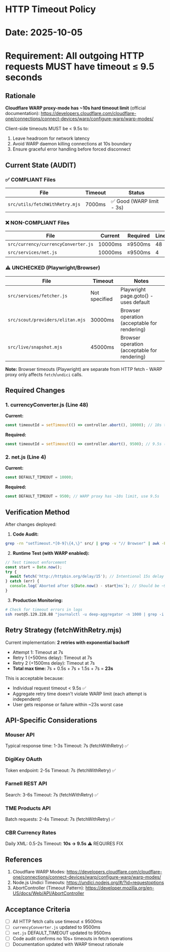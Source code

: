 # HTTP Timeout Policy
# Date: 2025-10-05
# Requirement: All outgoing HTTP requests MUST have timeout ≤ 9.5 seconds

## Rationale
**Cloudflare WARP proxy-mode has ~10s hard timeout limit** (official documentation):
https://developers.cloudflare.com/cloudflare-one/connections/connect-devices/warp/configure-warp/warp-modes/

Client-side timeouts MUST be < 9.5s to:
1. Leave headroom for network latency
2. Avoid WARP daemon killing connections at 10s boundary
3. Ensure graceful error handling before forced disconnect

## Current State (AUDIT)

### ✅ COMPLIANT Files
| File | Timeout | Status |
|------|---------|--------|
| `src/utils/fetchWithRetry.mjs` | 7000ms | ✅ Good (WARP limit - 3s) |

### ❌ NON-COMPLIANT Files
| File | Current | Required | Line |
|------|---------|----------|------|
| `src/currency/currencyConverter.js` | 10000ms | ≤9500ms | 48 |
| `src/services/net.js` | 10000ms | ≤9500ms | 4 |

### ⚠️ UNCHECKED (Playwright/Browser)
| File | Timeout | Notes |
|------|---------|-------|
| `src/services/fetcher.js` | Not specified | Playwright page.goto() - uses default |
| `src/scout/providers/elitan.mjs` | 30000ms | Browser operation (acceptable for rendering) |
| `src/live/snapshot.mjs` | 45000ms | Browser operation (acceptable for rendering) |

**Note:** Browser timeouts (Playwright) are separate from HTTP fetch - WARP proxy only affects `fetch`/`undici` calls.

## Required Changes

### 1. currencyConverter.js (Line 48)
**Current:**
```javascript
const timeoutId = setTimeout(() => controller.abort(), 10000); // 10s timeout
```

**Required:**
```javascript
const timeoutId = setTimeout(() => controller.abort(), 9500); // 9.5s (WARP limit)
```

### 2. net.js (Line 4)
**Current:**
```javascript
const DEFAULT_TIMEOUT = 10000;
```

**Required:**
```javascript
const DEFAULT_TIMEOUT = 9500; // WARP proxy has ~10s limit, use 9.5s
```

## Verification Method
After changes deployed:

1. **Code Audit:**
```bash
grep -rn "setTimeout.*[0-9]\{4,\}" src/ | grep -v "// Browser" | awk -F: '{print $1":"$2": "$3}'
```

2. **Runtime Test (with WARP enabled):**
```javascript
// Test timeout enforcement
const start = Date.now();
try {
  await fetch('http://httpbin.org/delay/15'); // Intentional 15s delay
} catch (err) {
  console.log(`Aborted after ${Date.now() - start}ms`); // Should be ~9500ms
}
```

3. **Production Monitoring:**
```bash
# Check for timeout errors in logs
ssh root@5.129.228.88 "journalctl -u deep-aggregator -n 1000 | grep -i timeout"
```

## Retry Strategy (fetchWithRetry.mjs)
Current implementation: **2 retries with exponential backoff**
- Attempt 1: Timeout at 7s
- Retry 1 (+500ms delay): Timeout at 7s
- Retry 2 (+1500ms delay): Timeout at 7s
- **Total max time:** 7s + 0.5s + 7s + 1.5s + 7s = **23s**

This is acceptable because:
- Individual request timeout < 9.5s ✅
- Aggregate retry time doesn't violate WARP limit (each attempt is independent)
- User gets response or failure within ~23s worst case

## API-Specific Considerations

### Mouser API
Typical response time: 1-3s
Timeout: 7s (fetchWithRetry) ✅

### DigiKey OAuth
Token endpoint: 2-5s
Timeout: 7s (fetchWithRetry) ✅

### Farnell REST API
Search: 3-6s
Timeout: 7s (fetchWithRetry) ✅

### TME Products API
Batch requests: 2-4s
Timeout: 7s (fetchWithRetry) ✅

### CBR Currency Rates
Daily XML: 0.5-2s
Timeout: **10s → 9.5s** ⚠️ REQUIRES FIX

## References
1. Cloudflare WARP Modes: https://developers.cloudflare.com/cloudflare-one/connections/connect-devices/warp/configure-warp/warp-modes/
2. Node.js Undici Timeouts: https://undici.nodejs.org/#/?id=requestoptions
3. AbortController (Timeout Pattern): https://developer.mozilla.org/en-US/docs/Web/API/AbortController

## Acceptance Criteria
- [ ] All HTTP fetch calls use timeout ≤ 9500ms
- [ ] `currencyConverter.js` updated to 9500ms
- [ ] `net.js` DEFAULT_TIMEOUT updated to 9500ms
- [ ] Code audit confirms no 10s+ timeouts in fetch operations
- [ ] Documentation updated with WARP timeout rationale
